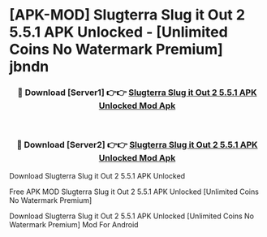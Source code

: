 # [APK-MOD] Slugterra  Slug it Out 2 5.5.1 APK Unlocked - [Unlimited Coins No Watermark Premium] jbndn



<div align="center">
<h3>🔴 Download [Server1] 👉👉 <a href="https://momento.my/?title=Slugterra__Slug_it_Out_2_5.5.1_APK_Unlocked">Slugterra  Slug it Out 2 5.5.1 APK Unlocked Mod Apk</a></h3><br>

<h3>🔴 Download [Server2] 👉👉 <a href="https://momento.my/?title=Slugterra__Slug_it_Out_2_5.5.1_APK_Unlocked">Slugterra  Slug it Out 2 5.5.1 APK Unlocked Mod Apk</a></h3>
</div>



Download Slugterra  Slug it Out 2 5.5.1 APK Unlocked 

Free APK MOD Slugterra  Slug it Out 2 5.5.1 APK Unlocked [Unlimited Coins No Watermark Premium]

Download Slugterra  Slug it Out 2 5.5.1 APK Unlocked [Unlimited Coins No Watermark Premium] Mod For Android
